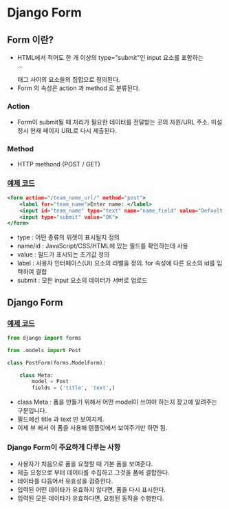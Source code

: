 # Django Form
## Form 이란?
- HTML에서 적어도 한 개 이상의 type="submit"인 input 요소를 포함하는 <form>...</form> 태그 사이의 요소들의 집합으로 정의된다.
- Form 의 속성은 action 과 method 로 분류된다.

### Action
- Form이 submit될 때 처리가 필요한 데이터를 전달받는 곳의 자원/URL 주소. 미설정시 현재 페이지 URL로 다시 제출된다.
### Method
- HTTP methond (POST / GET)
### <a href = "https://velog.io/@zihs0822/Form-%EC%9D%B4%EB%9E%80">예제 코드</a>
```.html
<form action="/team_name_url/" method="post">
    <label for="team_name">Enter name: </label>
    <input id="team_name" type="text" name="name_field" value="Default name for team.">
    <input type="submit" value="OK">
</form>
```
- type : 어떤 종류의 위젯이 표시될지 정의
- name/id : JavaScript/CSS/HTML에 있는 필드를 확인하는데 사용
- value : 필드가 표시되는 초기값 정의
- label : 사용자 인터페이스(UI) 요소의 라벨을 정의. for 속성에 다른 요소의 id를 입력하여 결합
- submit : 모든 input 요소의 데이터가 서버로 업로드

## Django Form
### <a href = "https://tutorial.djangogirls.org/ko/django_forms/">예제 코드</a>
```.py
from django import forms

from .models import Post

class PostForm(forms.ModelForm):

    class Meta:
        model = Post
        fields = ('title', 'text',)
```
- class Meta : 폼을 만들기 위해서 어떤 model이 쓰여야 하는지 장고에 알려주는 구문입니다.
- 필드에선 title 과 text 만 보여지게.
- 이제 뷰 에서 이 폼을 사용해 템플릿에서 보여주기만 하면 됨.


### Django Form이 주요하게 다루는 사항
- 사용자가 처음으로 폼을 요청할 때 기본 폼을 보여준다.
- 제출 요청으로 부터 데이타를 수집하고 그것을 폼에 결합한다.
- 데이타를 다듬어서 유효성을 검증한다.
- 입력된 어떤 데이타가 유효하지 않다면, 폼을 다시 표시한다.
- 입력된 모든 데이타가 유효하다면, 요청된 동작을 수행한다.
